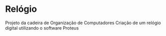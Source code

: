 # Relógio
Projeto da cadeira de Organização de Computadores
Criação de um relógio digital utilizando o software Proteus

